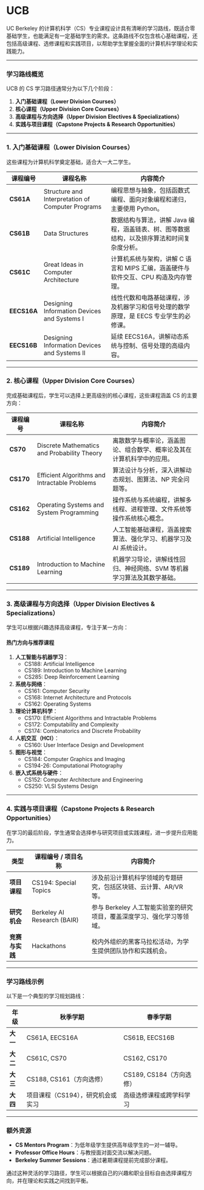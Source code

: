 # UCB

UC Berkeley 的计算机科学（CS）专业课程设计具有清晰的学习路线，既适合零基础学生，也能满足有一定基础学生的需求。这条路线不仅包含核心基础课程，还包括高级课程、选修课程和实践项目，以帮助学生掌握全面的计算机科学理论和实践能力。

------

### **学习路线概览**

UCB 的 CS 学习路径通常分为以下几个阶段：

1. **入门基础课程（Lower Division Courses）**
2. **核心课程（Upper Division Core Courses）**
3. **高级课程与方向选择（Upper Division Electives & Specializations）**
4. **实践与项目课程（Capstone Projects & Research Opportunities）**

------

### **1. 入门基础课程（Lower Division Courses）**

这些课程为计算机科学奠定基础，适合大一大二学生。

| 课程编号    | 课程名称                                          | 内容简介                                                     |
| ----------- | ------------------------------------------------- | ------------------------------------------------------------ |
| **CS61A**   | Structure and Interpretation of Computer Programs | 编程思想与抽象，包括函数式编程、面向对象编程和递归，主要使用 Python。 |
| **CS61B**   | Data Structures                                   | 数据结构与算法，讲解 Java 编程，涵盖链表、树、图等数据结构，以及排序算法和时间复杂度分析。 |
| **CS61C**   | Great Ideas in Computer Architecture              | 计算机系统与架构，讲解 C 语言和 MIPS 汇编，涵盖硬件与软件交互、CPU 构造及内存管理。 |
| **EECS16A** | Designing Information Devices and Systems I       | 线性代数和电路基础课程，涉及机器学习和信号处理的数学原理，是 EECS 专业学生的必修课。 |
| **EECS16B** | Designing Information Devices and Systems II      | 延续 EECS16A，讲解动态系统与控制、信号处理的高级内容。       |

------

### **2. 核心课程（Upper Division Core Courses）**

完成基础课程后，学生可以选择上更高级别的核心课程，这些课程涵盖 CS 的主要方向：

| 课程编号  | 课程名称                                      | 内容简介                                                     |
| --------- | --------------------------------------------- | ------------------------------------------------------------ |
| **CS70**  | Discrete Mathematics and Probability Theory   | 离散数学与概率论，涵盖图论、组合数学、概率论及其在计算机科学中的应用。 |
| **CS170** | Efficient Algorithms and Intractable Problems | 算法设计与分析，深入讲解动态规划、图算法、NP 完全问题等。    |
| **CS162** | Operating Systems and System Programming      | 操作系统与系统编程，讲解多线程、进程管理、文件系统等操作系统核心概念。 |
| **CS188** | Artificial Intelligence                       | 人工智能基础课程，涵盖搜索算法、强化学习、机器学习及 AI 系统设计。 |
| **CS189** | Introduction to Machine Learning              | 机器学习导论，讲解线性回归、神经网络、SVM 等机器学习算法及其数学基础。 |

------

### **3. 高级课程与方向选择（Upper Division Electives & Specializations）**

学生可以根据兴趣选择高级课程，专注于某一方向：

#### **热门方向与推荐课程**

1. **人工智能与机器学习**：
   - CS188: Artificial Intelligence
   - CS189: Introduction to Machine Learning
   - CS285: Deep Reinforcement Learning
2. **系统与网络**：
   - CS161: Computer Security
   - CS168: Internet Architecture and Protocols
   - CS162: Operating Systems
3. **理论计算机科学**：
   - CS170: Efficient Algorithms and Intractable Problems
   - CS172: Computability and Complexity
   - CS174: Combinatorics and Discrete Probability
4. **人机交互（HCI）**：
   - CS160: User Interface Design and Development
5. **图形与视觉**：
   - CS184: Computer Graphics and Imaging
   - CS194-26: Computational Photography
6. **嵌入式系统与硬件**：
   - CS152: Computer Architecture and Engineering
   - CS250: VLSI Systems Design

------

### **4. 实践与项目课程（Capstone Projects & Research Opportunities）**

在学习的最后阶段，学生通常会选择参与研究项目或实践课程，进一步提升应用能力。

| 类型           | 课程编号 / 项目名称         | 内容简介                                                     |
| -------------- | --------------------------- | ------------------------------------------------------------ |
| **项目课程**   | CS194: Special Topics       | 涉及前沿计算机科学领域的专题研究，包括区块链、云计算、AR/VR 等。 |
| **研究机会**   | Berkeley AI Research (BAIR) | 参与 Berkeley 人工智能实验室的研究项目，覆盖深度学习、强化学习等领域。 |
| **竞赛与实践** | Hackathons                  | 校内外组织的黑客马拉松活动，为学生提供团队协作和实践机会。   |

------

### **学习路线示例**

以下是一个典型的学习规划路线：

| 年级     | 秋季学期                          | 春季学期                 |
| -------- | --------------------------------- | ------------------------ |
| **大一** | CS61A, EECS16A                    | CS61B, EECS16B           |
| **大二** | CS61C, CS70                       | CS162, CS170             |
| **大三** | CS188, CS161（方向选修）          | CS189, CS184（方向选修） |
| **大四** | 项目课程（CS194），研究机会或实习 | 高级选修课程或跨学科学习 |

------

### **额外资源**

- **CS Mentors Program**：为低年级学生提供高年级学生的一对一辅导。
- **Professor Office Hours**：与教授面对面交流以解决问题。
- **Berkeley Summer Sessions**：通过暑期课程提前完成部分课程。

通过这种灵活的学习路径，学生可以根据自己的兴趣和职业目标自由选择课程方向，并在理论和实践之间找到平衡。